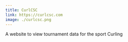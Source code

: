 ```yaml
---
title: CurlCSC
link: https://curlcsc.com
image: ./curlcsc.png
---
```

A website to view tournament data for the sport Curling
